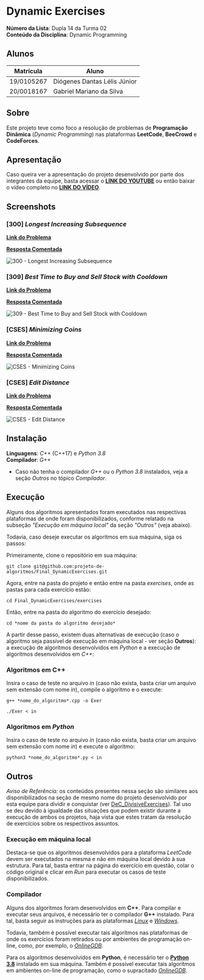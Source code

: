 # Dynamic Exercises

**Número da Lista**: Dupla 14 da Turma 02<br>
**Conteúdo da Disciplina**: Dynamic Programming<br>

## Alunos

|Matrícula | Aluno |
| -- | -- |
| 19/0105267  |  Diógenes Dantas Lélis Júnior |
| 20/0018167  |  Gabriel Mariano da Silva |

## Sobre

Este projeto teve como foco a resolução de problemas de **Programação Dinâmica** (*Dynamic Programming*) nas plataformas **LeetCode**, **BeeCrowd** e **CodeForces**.

## Apresentação

Caso queira ver a apresentação do projeto desenvolvido por parte dos integrantes da equipe, basta acessar o [**LINK DO YOUTUBE**](https://www.youtube.com) ou então baixar o vídeo completo no [**LINK DO VÍDEO**](https://www.youtube.com).

## Screenshots

### [300] *Longest Increasing Subsequence*

[**Link do Problema**](https://leetcode.com/problems/longest-increasing-subsequence/)

[**Resposta Comentada**](./exercises/300_LongestIncreasingSubsequence/commented/300_LongestIncreasingSubsequence.md)

![300 - Longest Increasing Subsequence](assets/300_LongestIncreasingSubsequence.png)

### [309] *Best Time to Buy and Sell Stock with Cooldown*

[**Link do Problema**](https://leetcode.com/problems/best-time-to-buy-and-sell-stock-with-cooldown/)

[**Resposta Comentada**](./exercises/309_BestTimeBuySellStockCooldown/commented/309_BestTimeBuySellStockCooldown.md)

![309 - Best Time to Buy and Sell Stock with Cooldown](assets/309_BestTimeBuySellStockCooldown.png)

### [CSES] *Minimizing Coins*

[**Link do Problema**](https://cses.fi/problemset/task/1634)

[**Resposta Comentada**](./exercises/CSES_MinimizingCoins/commented/cses_minimizingcoins.md)

![CSES - Minimizing Coins](assets/CSES_Minimizingcoins.png)

### [CSES] *Edit Distance*

[**Link do Problema**](https://cses.fi/problemset/task/1639/)

[**Resposta Comentada**](./exercises/CSES_EditDistance/commented/cses_editdistance.md)

![CSES - Edit Distance](assets/CSES_EditDistance.png)

## Instalação

**Linguagens**: *C++* (C++17) e *Python 3.8*<br>
**Compilador**: *G++* <br>

* Caso não tenha o compilador *G++* ou o *Python 3.8* instalados, veja a seção *Outros* no tópico *Compilador*.

## Execução

Alguns dos algoritmos apresentados foram executados nas respectivas plataformas de onde foram disponibilizados, conforme relatado na subseção *"Execução em máquina local"* da seção *"Outros"* (veja abaixo).

Todavia, caso deseje executar os algoritmos em sua máquina, siga os passos:

Primeiramente, clone o repositório em sua máquina:

```
git clone git@github.com:projeto-de-algoritmos/Final_DynamicExercises.git
```

Agora, entre na pasta do projeto e então entre na pasta *exercises*, onde as pastas para cada exercício estão:

```
cd Final_DynamicExercises/exercises
```

Então, entre na pasta do algoritmo do exercício desejado:

```
cd *nome da pasta do algoritmo desejado*
```

A partir desse passo, existem duas alternativas de execução (caso o algoritmo seja passível de execução em máquina local - ver seção **Outros**): a execução de algoritmos desenvolvidos em *Python* e a execução de algoritmos desenvolvidos em *C++*:

### Algoritmos em C++

Insira o caso de teste no arquivo *in* (caso não exista, basta criar um arquivo sem extensão com nome *in*), compile o algoritmo e o execute:

```
g++ *nome_do_algoritmo*.cpp -o Exer

./Exer < in
```

### Algoritmos em *Python*

Insira o caso de teste no arquivo *in* (caso não exista, basta criar um arquivo sem extensão com nome *in*) e execute o algoritmo:

```
python3 *nome_do_algoritmo*.py < in
```

## Outros

*Aviso de Referência:* os conteúdos presentes nessa seção são similares aos disponibilizados na seção de mesmo nome do projeto desenvolvido por esta equipe para dividir e conquistar (ver [DeC_DivisiveExercises](https://github.com/projeto-de-algoritmos/DeC_DivisiveExercises)). Tal uso se deu devido à igualdade das situações que podem existir durante a execução de ambos os projetos, haja vista que estes tratam da resolução de exercícios sobre os respectivos assuntos.

### Execução em máquina local

Destaca-se que os algoritmos desenvolvidos para a plataforma *LeetCode* devem ser executados na mesma e não em máquina local devido à sua estrutura. Para tal, basta entrar na página do exercício em questão, colar o código original e clicar em *Run* para executar os casos de teste disponibilizados.

### Compilador

Alguns dos algoritmos foram desenvolvidos em **C++**. Para compilar e executar seus arquivos, é necessário ter o compilador **G++** instalado. Para tal, basta seguir as instruções para as plataformas [*Linux*](https://linuxhint.com/install-and-use-g-on-ubuntu/) e [*Windows*](https://www.freecodecamp.org/news/how-to-install-c-and-cpp-compiler-on-windows/).

Todavia, também é possível executar tais algoritmos nas plataformas de onde os exercícios foram retirados ou por ambientes de programação on-line, como, por exemplo, o [*OnlineGDB*](https://www.onlinegdb.com/).

Para os algoritmos desenvolvidos em **Python**, é necessário ter o [**Python 3.8**](https://www.python.org/downloads/release/python-3810/) instalado em sua máquina. Também é possível executar tais algoritmos em ambientes on-line de programação, como o supracitado [*OnlineGDB*](https://www.onlinegdb.com/).
